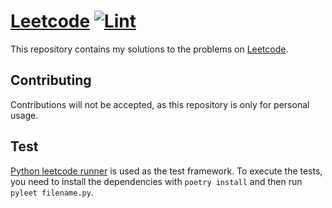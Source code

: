 # [Leetcode](https://leetcode.com/) [![Lint](https://github.com/TurtleSmoke/leetcode/actions/workflows/lint.yml/badge.svg)](https://github.com/TurtleSmoke/leetcode/actions/workflows/lint.yml)

This repository contains my solutions to the problems on [Leetcode](https://leetcode.com/problemset/all/).

## Contributing

Contributions will not be accepted, as this repository is only for personal usage.

## Test

[Python leetcode runner](https://github.com/tusharsadhwani/python_leetcode_runner) is used as the test framework.
To execute the tests, you need to install the dependencies with `poetry install` and then run `pyleet filename.py`.
